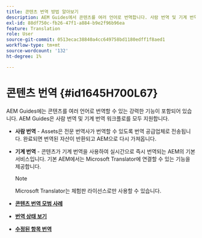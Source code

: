 ```yaml
---
title: 콘텐츠 번역 방법 알아보기
description: AEM Guides에서 콘텐츠를 여러 언어로 번역합니다. 사람 번역 및 기계 번역 워크플로에 대해 알아봅니다.
exl-id: 88df750c-fb26-47f1-a884-b9e2f96b96ea
feature: Translation
role: User
source-git-commit: 0513ecac38840a4cc649758bd1180edff1f8aed1
workflow-type: tm+mt
source-wordcount: '132'
ht-degree: 1%

---
```


# 콘텐츠 번역 {#id1645H700L67}

AEM Guides에는 콘텐츠를 여러 언어로 번역할 수 있는 강력한 기능이 포함되어 있습니다. AEM Guides은 사람 번역 및 기계 번역 워크플로를 모두 지원합니다.

- **사람 번역** - Assets은 전문 번역사가 번역할 수 있도록 번역 공급업체로 전송됩니다. 완료되면 번역된 자산이 반환되고 AEM으로 다시 가져옵니다.

- **기계 번역** - 콘텐츠가 기계 번역을 사용하여 실시간으로 즉시 번역되는 AEM의 기본 서비스입니다. 기본 AEM에서는 Microsoft Translator에 연결할 수 있는 기능을 제공합니다.

  >[!NOTE]
  >
  > Microsoft Translator는 체험판 라이선스로만 사용할 수 있습니다.


- **[콘텐츠 번역 모범 사례](translation-first-time.md)**

- **[번역 상태 보기](translation-view-trans-state-6234.md)**

- **[수정된 항목 번역](translation-modified-topics-6234.md)**
